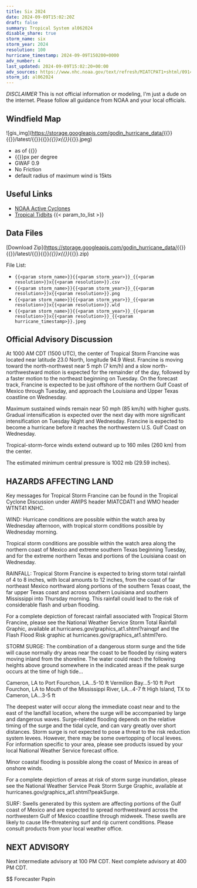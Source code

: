 ```yaml
---
title: Six 2024
date: 2024-09-09T15:02:20Z
draft: false
summary: Tropical System al062024
disable_share: true
storm_name: six
storm_year: 2024
resolution: 100
hurricane_timestamp: 2024-09-09T150200+0000
adv_number: 4
last_updated: 2024-09-09T15:02:20+00:00
adv_sources: https://www.nhc.noaa.gov/text/refresh/MIATCPAT1+shtml/091455.shtml;https://www.nhc.noaa.gov/refresh/graphics_at1+shtml/095139.shtml?cone
storm_id: al062024
---
```

*DISCLAIMER* This is not official information or modeling, I'm just a dude on the internet.  Please follow all guidance from NOAA and your local officials.

## Windfield Map
![gis_img](https://storage.googleapis.com/godin_hurricane_data/{{<param storm_name>}}{{<param storm_year>}}/latest/{{<param storm_name>}}{{<param storm_year>}}_{{<param resolution>}}x{{<param resolution>}}_{{<param hurricane_timestamp>}}.jpeg)

- as of {{<param last_updated>}}
- {{<param resolution>}}px per degree
- GWAF 0.9
- No Friction
- default radius of maximum wind is 15kts

## Useful Links
- [NOAA Active Cyclones](https://www.nhc.noaa.gov/)
- [Tropical Tidbits](https://www.tropicaltidbits.com/storminfo/)
{{< param_to_list >}}

## Data Files
[Download Zip](https://storage.googleapis.com/godin_hurricane_data/{{<param storm_name>}}{{<param storm_year>}}/latest/{{<param storm_name>}}{{<param storm_year>}}_{{<param resolution>}}x{{<param resolution>}}_{{<param hurricane_timestamp>}}.zip)

File List:
- `{{<param storm_name>}}{{<param storm_year>}}_{{<param resolution>}}x{{<param resolution>}}.csv`
- `{{<param storm_name>}}{{<param storm_year>}}_{{<param resolution>}}x{{<param resolution>}}.png`
- `{{<param storm_name>}}{{<param storm_year>}}_{{<param resolution>}}x{{<param resolution>}}.wld`
- `{{<param storm_name>}}{{<param storm_year>}}_{{<param resolution>}}x{{<param resolution>}}_{{<param hurricane_timestamp>}}.jpeg`


## Official Advisory Discussion
At 1000 AM CDT (1500 UTC), the center of Tropical Storm Francine was 
located near latitude 23.0 North, longitude 94.9 West. Francine is 
moving toward the north-northwest near 5 mph (7 km/h) and a slow 
north-northwestward motion is expected for the remainder of the day, 
followed by a faster motion to the northeast beginning on Tuesday. 
On the forecast track, Francine is expected to be just offshore of 
the northern Gulf Coast of Mexico through Tuesday, and approach the 
Louisiana and Upper Texas coastline on Wednesday.
 
Maximum sustained winds remain near 50 mph (85 km/h) with higher 
gusts. Gradual intensification is expected over the next day with 
more significant intensification on Tuesday Night and Wednesday. 
Francine is expected to become a hurricane before it reaches the 
northwestern U.S. Gulf Coast on Wednesday.
 
Tropical-storm-force winds extend outward up to 160 miles (260 km)
from the center.
 
The estimated minimum central pressure is 1002 mb (29.59 inches).
 
 
HAZARDS AFFECTING LAND
----------------------
Key messages for Tropical Storm Francine can be found in the
Tropical Cyclone Discussion under AWIPS header MIATCDAT1 and WMO
header WTNT41 KNHC.

WIND: Hurricane conditions are possible within the watch area by
Wednesday afternoon, with tropical storm conditions possible by 
Wednesday morning.

Tropical storm conditions are possible within the watch area along 
the northern coast of Mexico and extreme southern Texas beginning 
Tuesday, and for the extreme northern Texas and portions of the 
Louisiana coast on Wednesday. 

RAINFALL: Tropical Storm Francine is expected to bring storm 
total rainfall of 4 to 8 inches, with local amounts to 12 inches, 
from the coast of far northeast Mexico northward along portions of 
the southern Texas coast, the far upper Texas coast and across 
southern Louisiana and southern Mississippi into Thursday morning. 
This rainfall could lead to the risk of considerable flash and urban 
flooding. 

For a complete depiction of forecast rainfall associated with 
Tropical Storm Francine, please see the National Weather 
Service Storm Total Rainfall Graphic, available at 
hurricanes.gov/graphics_at1.shtml?rainqpf and the Flash Flood Risk 
graphic at hurricanes.gov/graphics_at1.shtml?ero.
 
STORM SURGE:  The combination of a dangerous storm surge and the
tide will cause normally dry areas near the coast to be flooded by
rising waters moving inland from the shoreline.  The water could
reach the following heights above ground somewhere in the indicated
areas if the peak surge occurs at the time of high tide...
 
Cameron, LA to Port Fourchon, LA...5-10 ft
Vermilion Bay...5-10 ft
Port Fourchon, LA to Mouth of the Mississippi River, LA...4-7 ft
High Island, TX to Cameron, LA...3-5 ft

The deepest water will occur along the immediate coast near and to 
the east of the landfall location, where the surge will be 
accompanied by large and dangerous waves.  Surge-related flooding 
depends on the relative timing of the surge and the tidal cycle, and 
can vary greatly over short distances. Storm surge is not expected 
to pose a threat to the risk reduction system levees. However, there 
may be some overtopping of local levees. For information specific 
to your area, please see products issued by your local National 
Weather Service forecast office.

Minor coastal flooding is possible along the coast of Mexico in 
areas of onshore winds.

For a complete depiction of areas at risk of storm surge 
inundation, please see the National Weather Service Peak
Storm Surge Graphic, available at
hurricanes.gov/graphics_at1.shtml?peakSurge.
 
SURF:  Swells generated by this system are affecting portions of the
Gulf coast of Mexico and are expected to spread northwestward across
the northwestern Gulf of Mexico coastline through midweek.  These
swells are likely to cause life-threatening surf and rip current
conditions.  Please consult products from your local weather office.
 
 
NEXT ADVISORY
-------------
Next intermediate advisory at 100 PM CDT.
Next complete advisory at 400 PM CDT.
 
$$
Forecaster Papin

